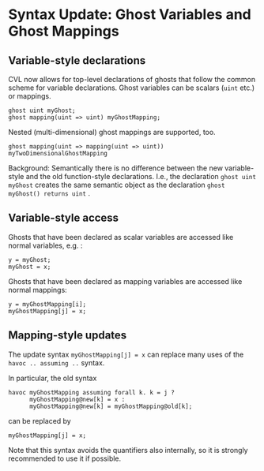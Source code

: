 Syntax Update: Ghost Variables and Ghost Mappings
=================================================

## Variable-style declarations

CVL now allows for top-level declarations of ghosts that follow the common
scheme for variable declarations. Ghost variables can be scalars (`uint` etc.)
or mappings.

```cvl
ghost uint myGhost;
ghost mapping(uint => uint) myGhostMapping;
```

Nested (multi-dimensional) ghost mappings are supported, too.

```cvl
ghost mapping(uint => mapping(uint => uint)) myTwoDimensionalGhostMapping
```

Background: Semantically there is no difference between the new variable-style
and the old function-style declarations. I.e., the declaration `ghost uint
myGhost` creates the same semantic object as the declaration `ghost myGhost()
returns uint` .

## Variable-style access

Ghosts that have been declared as scalar variables are accessed like normal variables, e.g. :

```cvl
y = myGhost;
myGhost = x;
```

Ghosts that have been declared as mapping variables are accessed like normal mappings:

```cvl
y = myGhostMapping[i];
myGhostMapping[j] = x;
```

## Mapping-style updates

The update syntax `myGhostMapping[j] = x` can replace many uses of the `havoc .. assuming ..` syntax.

In particular, the old syntax

```cvl
havoc myGhostMapping assuming forall k. k = j ? 
      myGhostMapping@new[k] = x : 
      myGhostMapping@new[k] = myGhostMapping@old[k];
```

can be replaced by

```cvl
myGhostMapping[j] = x;
```

Note that this syntax avoids the quantifiers also internally, so it is strongly recommended to use it if possible.
